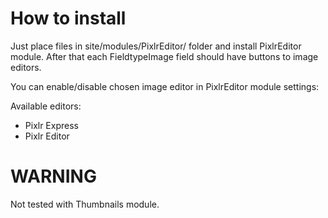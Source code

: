 How to install
==============

Just place files in site/modules/PixlrEditor/ folder and install PixlrEditor module. After that each FieldtypeImage field should have buttons to image editors.

You can enable/disable chosen image editor in PixlrEditor module settings:

Available editors:

- Pixlr Express
- Pixlr Editor


WARNING
==================

Not tested with Thumbnails module.

